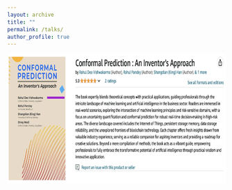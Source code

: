 ```yaml
---
layout: archive
title: ""
permalink: /talks/
author_profile: true
---
```



<head>
<style>
table {
  font-family: arial, sans-serif;
  border-collapse: collapse;
  width: 100%;
}

td, th {
  border: 1px solid #dddddd;
  text-align: left;
  padding: 8px;
}

tr:nth-child(even) {
  background-color: #dddddd;
}
</style>
</head>

<body>



<div style="display: flex; align-items: flex-start;">
  <a href="https://www.amazon.com/Conformal-Prediction-Rahul-Deo-Vishwakarma/dp/B0CY43HQRX" target="_blank">
    <img src="/images/book.png" alt="Inventor Badge" width="1050" height="300" style="margin-right: 30px;">
  </a>
</div>


</body>
